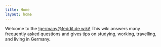 ```yaml
---
title: Home
layout: home
---
```


Welcome to the [!germany@feddit.de wiki!](https://feddit.de/c/germany) This wiki answers many frequently asked questions and gives tips on studying, working, travelling, and living in Germany.
